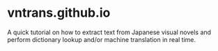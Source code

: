 # vntrans.github.io

A quick tutorial on how to extract text from Japanese visual novels and perform dictionary lookup and/or machine translation in real time.
